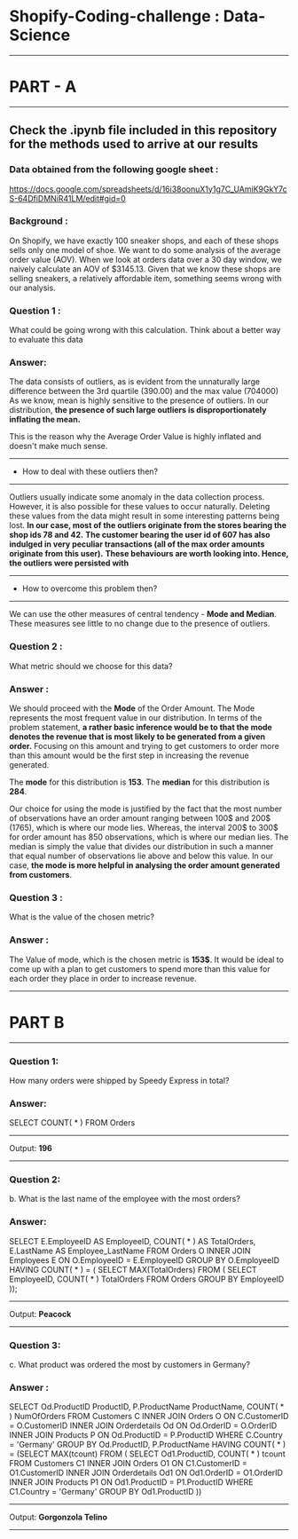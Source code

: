 # Shopify-Coding-challenge : Data-Science
 
  
***
# PART - A
***

## Check the .ipynb file included in this repository for the methods used to arrive at our results
    
    
### Data obtained from the following google sheet :
https://docs.google.com/spreadsheets/d/16i38oonuX1y1g7C_UAmiK9GkY7cS-64DfiDMNiR41LM/edit#gid=0
 
 
 
### Background : 
On Shopify, we have exactly 100 sneaker shops, and each of these shops sells only one model of shoe. We want to do some analysis of the average order value (AOV). When we look at orders data over a 30 day window, we naively calculate an AOV of $3145.13. Given that we know these shops are selling sneakers, a relatively affordable item, something seems wrong with our analysis. 
 
 
### Question 1 :
What could be going wrong with this calculation. Think about a better way to evaluate this data

### Answer:
The data consists of outliers, as is evident from the unnaturally large difference between the 3rd quartile (390.00) and the max value (704000)
As we know, mean is highly sensitive to the presence of outliers. In our distribution, **the presence of such large outliers is disproportionately inflating the mean.**
 
This is the reason why the Average Order Value is highly inflated and doesn't make much sense.

***
- How to deal with these outliers then?
***
 
Outliers usually indicate some anomaly in the data collection process. However, it is also possible for these values to occur naturally. Deleting these values from the data might result in some interesting patterns being lost.
**In our case, most of the outliers originate from the stores bearing the shop ids 78 and 42.**
**The customer bearing the user id of 607 has also indulged in very peculiar transactions (all of the max order amounts originate from this user).**
**These behaviours are worth looking into. Hence, the outliers were persisted with**
 
***
- How to overcome this problem then?
***
 
We can use the other measures of central tendency - **Mode and Median**. These measures see little to no change due to the presence of outliers.
 
 
  
   
### Question 2 :
What metric should we choose for this data?
 
### Answer :
We should proceed with the **Mode** of the Order Amount. The Mode represents the most frequent value in our distribution.
In terms of the problem statement, **a rather basic inference would be to that the mode denotes the revenue that is most likely to be generated from a given order.**
Focusing on this amount and trying to get customers to order more than this amount would be the first step in increasing the revenue generated.
 
The **mode** for this distribution is **153**.
The **median** for this distribution is **284**.
 
  
Our choice for using the mode is justified by the fact that the most number of observations have an order amount ranging between 100$ and 200$ (1765), which is where our mode lies.
Whereas, the interval 200$ to 300$ for order amount has 850 observations, which is where our median lies. The median is simply the value that divides our distribution in such a manner that equal number of observations lie above and below this value. In our case, **the mode is more helpful in analysing the order amount generated from customers**.
 
  
   
### Question 3 :
What is the value of the chosen metric?
 
### Answer :
The Value of mode, which is the chosen metric is **153$**. It would be ideal to come up with a plan to get customers to spend more than this value for each order they place in order to increase revenue.
 
  
   
***
# PART B
***

 
  
### Question 1:
How many orders were shipped by Speedy Express in total?
 
### Answer:
SELECT COUNT( * ) FROM Orders

***
Output:
**196**
***

 
 
### Question 2:
b.	What is the last name of the employee with the most orders?
 
### Answer:
SELECT E.EmployeeID AS EmployeeID, COUNT( * ) AS TotalOrders, E.LastName AS Employee_LastName 
FROM Orders O INNER JOIN Employees E
ON O.EmployeeID = E.EmployeeID
GROUP BY O.EmployeeID 
HAVING COUNT( * ) = ( SELECT MAX(TotalOrders) FROM ( 
						 SELECT EmployeeID, COUNT( * ) TotalOrders 
                                                 FROM Orders 
                                                 GROUP BY EmployeeID
                                                 ));

***
Output:
**Peacock**
***

 
  
### Question 3:
c.	What product was ordered the most by customers in Germany?
 
### Answer :
SELECT Od.ProductID ProductID, P.ProductName ProductName, COUNT( * ) NumOfOrders
FROM Customers C INNER JOIN Orders O ON C.CustomerID = O.CustomerID
                 INNER JOIN Orderdetails Od ON Od.OrderID = O.OrderID
                 INNER JOIN Products P ON Od.ProductID = P.ProductID
WHERE C.Country = 'Germany'
GROUP BY Od.ProductID, P.ProductName
HAVING COUNT( * ) = (SELECT MAX(tcount) FROM (
                          SELECT Od1.ProductID, COUNT( * ) tcount FROM
                          Customers C1 INNER JOIN Orders O1 ON C1.CustomerID = O1.CustomerID
                          INNER JOIN Orderdetails Od1 ON Od1.OrderID = O1.OrderID
                          INNER JOIN Products P1 ON Od1.ProductID = P1.ProductID
                          WHERE C1.Country = 'Germany'
                          GROUP BY Od1.ProductID
                        ))
***
Output:
**Gorgonzola Telino**
***

